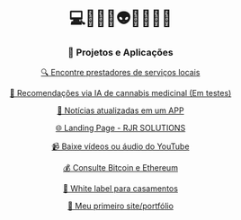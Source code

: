 <h1 align="center">💻👩🏾‍💻👽😎🧠🚫🔗</h1>

<div align="center">

### 🚀 Projetos e Aplicações

<p><a href="https://acheaqui.vercel.app/" target="_blank" rel="noopener noreferrer">🔍 Encontre prestadores de serviços locais</a></p>

<p><a href="https://cannaai.vercel.app/" target="_blank" rel="noopener noreferrer">🌿 Recomendações via IA de cannabis medicinal (Em testes)</a></p>

<p><a href="https://newsup-8k7p.onrender.com/" target="_blank" rel="noopener noreferrer">📰 Notícias atualizadas em um APP</a></p>

<p><a href="https://rjrsolucoes.vercel.app/" target="_blank" rel="noopener noreferrer">🌐 Landing Page - RJR SOLUTIONS</a></p>

<p><a href="https://baixeaqui.vercel.app/" target="_blank" rel="noopener noreferrer">📹 Baixe vídeos ou áudio do YouTube</a></p>

<p><a href="https://uai-crypto.web.app/" target="_blank" rel="noopener noreferrer">💰 Consulte Bitcoin e Ethereum</a></p>

<p><a href="https://casamentoflavianekenedy.netlify.app/" target="_blank" rel="noopener noreferrer">💍 White label para casamentos</a></p>

<p><a href="https://rodrigolopes.netlify.app/" target="_blank" rel="noopener noreferrer">📁 Meu primeiro site/portfólio</a></p>

</div>

<!-- <div align="center">
  <img src="assets/chart.png" alt="Distribuição das Linguagens nos Repositórios GitHub" width="600">
</div> -->
